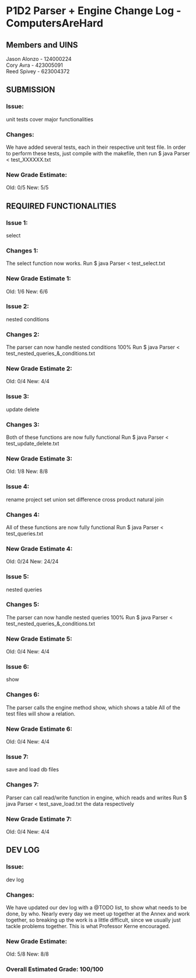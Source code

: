 # P1D2 Parser + Engine Change Log - ComputersAreHard

## Members and UINS
Jason Alonzo - 124000224<br>
Cory Avra - 423005091<br>
Reed Spivey - 623004372


## SUBMISSION
### Issue:
unit tests cover major functionalities
### Changes:
We have added several tests, each in their respective unit test file. In order to perform these tests, just compile with the makefile, then run $ java Parser < test_XXXXXX.txt
### New Grade Estimate: 
Old: 0/5
New: 5/5

## REQUIRED FUNCTIONALITIES
### Issue 1:
select
### Changes 1:
The select function now works. 
Run $ java Parser < test_select.txt
### New Grade Estimate 1:
Old: 1/6
New: 6/6

### Issue 2:
nested conditions
### Changes 2:
The parser can now handle nested conditions 100%
Run $ java Parser < test_nested_queries_&_conditions.txt
### New Grade Estimate 2:
Old: 0/4
New: 4/4

### Issue 3:
update delete
### Changes 3:
Both of these functions are now fully functional
Run $ java Parser < test_update_delete.txt
### New Grade Estimate 3:
Old: 1/8
New: 8/8

### Issue 4:
rename project set union set difference cross product natural join
### Changes 4:
All of these functions are now fully functional
Run $ java Parser < test_queries.txt
### New Grade Estimate 4:
Old: 0/24
New: 24/24

### Issue 5:
nested queries
### Changes 5:
The parser can now handle nested queries 100%
Run $ java Parser < test_nested_queries_&_conditions.txt
### New Grade Estimate 5:
Old: 0/4
New: 4/4

### Issue 6:
show
### Changes 6:
The parser calls the engine method show, which shows a table
All of the test files will show a relation. 
### New Grade Estimate 6:
Old: 0/4
New: 4/4

### Issue 7:
save and load db files
### Changes 7:
Parser can call read/write function in engine, which reads and writes 
Run $ java Parser < test_save_load.txt
the data respectively
### New Grade Estimate 7:
Old: 0/4
New: 4/4

## DEV LOG
### Issue:
dev log
### Changes:
We have updated our dev log with a @TODO list, to show what needs to be done, by who. Nearly every day we meet up together at the Annex and work together, so breaking up the work is a little difficult, since we usually just tackle problems together. This is what Professor Kerne encouraged.  
### New Grade Estimate:
Old: 5/8
New: 8/8

### Overall Estimated Grade: 100/100 
